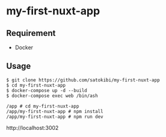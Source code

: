 # my-first-nuxt-app

## Requirement
- Docker

## Usage

```shell
$ git clone https://github.com/satokibi/my-first-nuxt-app
$ cd my-first-nuxt-app
$ docker-compose up -d --build
$ docker-compose exec web /bin/ash
```

```terminal:コンテナ内
/app # cd my-first-nuxt-app
/app/my-first-nuxt-app # npm install
/app/my-first-nuxt-app # npm run dev
```

http://localhost:3002

